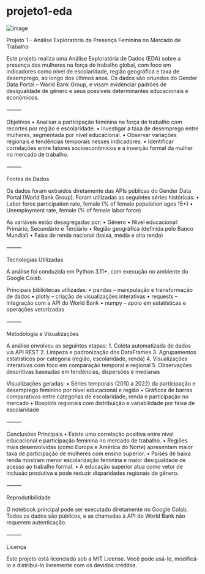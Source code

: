 # projeto1-eda

![image](https://github.com/user-attachments/assets/2d9d67d1-5e8e-402c-b07d-b103621b71c2)

Projeto 1 – Análise Exploratória da Presença Feminina no Mercado de Trabalho

Este projeto realiza uma Análise Exploratória de Dados (EDA) sobre a presença das mulheres na força de trabalho global, com foco em indicadores como nível de escolaridade, região geográfica e taxa de desemprego, ao longo dos últimos anos. Os dados são oriundos do Gender Data Portal – World Bank Group, e visam evidenciar padrões de desigualdade de gênero e seus possíveis determinantes educacionais e econômicos.

⸻

Objetivos
	•	Analisar a participação feminina na força de trabalho com recortes por região e escolaridade.
	•	Investigar a taxa de desemprego entre mulheres, segmentada por nível educacional.
	•	Observar variações regionais e tendências temporais nesses indicadores.
	•	Identificar correlações entre fatores socioeconômicos e a inserção formal da mulher no mercado de trabalho.

⸻

Fontes de Dados

Os dados foram extraídos diretamente das APIs públicas do Gender Data Portal (World Bank Group). Foram utilizadas as seguintes séries históricas:
	•	Labor force participation rate, female (% of female population ages 15+)
	•	Unemployment rate, female (% of female labor force)

As variáveis estão desagregadas por:
	•	Gênero
	•	Nível educacional: Primário, Secundário e Terciário
	•	Região geográfica (definida pelo Banco Mundial)
	•	Faixa de renda nacional (baixa, média e alta renda)

⸻

Tecnologias Utilizadas

A análise foi conduzida em Python 3.11+, com execução no ambiente do Google Colab.

Principais bibliotecas utilizadas:
	•	pandas – manipulação e transformação de dados
	•	plotly – criação de visualizações interativas
	•	requests – integração com a API do World Bank
	•	numpy – apoio em estatísticas e operações vetorizadas

⸻

Metodologia e Visualizações

A análise envolveu as seguintes etapas:
	1.	Coleta automatizada de dados via API REST
	2.	Limpeza e padronização dos DataFrames
	3.	Agrupamentos estatísticos por categoria (região, escolaridade, renda)
	4.	Visualizações interativas com foco em comparação temporal e regional
	5.	Observações descritivas baseadas em tendências, dispersões e medianas

Visualizações geradas:
	•	Séries temporais (2010 a 2022) da participação e desemprego feminino por nível educacional e região
	•	Gráficos de barras comparativos entre categorias de escolaridade, renda e participação no mercado
	•	Boxplots regionais com distribuição e variabilidade por faixa de escolaridade

⸻

Conclusões Principais
	•	Existe uma correlação positiva entre nível educacional e participação feminina no mercado de trabalho.
	•	Regiões mais desenvolvidas (como Europa e América do Norte) apresentam maior taxa de participação de mulheres com ensino superior.
	•	Países de baixa renda mostram menor escolarização feminina e maior desigualdade de acesso ao trabalho formal.
	•	A educação superior atua como vetor de inclusão produtiva e pode reduzir disparidades regionais de gênero.

⸻

Reprodutibilidade

O notebook principal pode ser executado diretamente no Google Colab.
Todos os dados são públicos, e as chamadas à API do World Bank não requerem autenticação.

⸻

Licença

Este projeto está licenciado sob a MIT License.
Você pode usá-lo, modificá-lo e distribuí-lo livremente com os devidos créditos.

